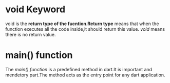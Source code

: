 # **void Keyword**

void is the **return type of the fucntion**.**Return type** means that when the function executes all the code inside,it should return this value. _void_ means there is no return value.


# **main() function**

The _main() function_ is a predefined method in dart.It is important and mendetory part.The method acts as the entry point for any dart application.